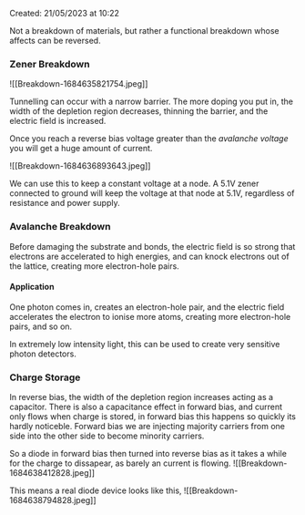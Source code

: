Created: 21/05/2023 at 10:22

Not a breakdown of materials, but rather a functional breakdown whose affects can be reversed.
### Zener Breakdown
![[Breakdown-1684635821754.jpeg]]

Tunnelling can occur with a narrow barrier. The more doping you put in, the width of the depletion region decreases, thinning the barrier, and the electric field is increased.

Once you reach a reverse bias voltage greater than the *avalanche voltage* you will get a huge amount of current.

![[Breakdown-1684636893643.jpeg]]

We can use this to keep a constant voltage at a node. A 5.1V zener connected to ground will keep the voltage at that node at 5.1V, regardless of resistance and power supply.

### Avalanche Breakdown
Before damaging the substrate and bonds, the electric field is so strong that electrons are accelerated to high energies, and can knock electrons out of the lattice, creating more electron-hole pairs.

#### Application
One photon comes in, creates an electron-hole pair, and the electric field accelerates the electron to ionise more atoms, creating more electron-hole pairs, and so on.

In extremely low intensity light, this can be used to create very sensitive photon detectors.

### Charge Storage
In reverse bias, the width of the depletion region increases acting as a capacitor.
There is also a capacitance effect in forward bias, and current only flows when charge is stored, in forward bias this happens so quickly its hardly noticeble.
Forward bias we are injecting majority carriers from one side into the other side to become minority carriers.

So a diode in forward bias then turned into reverse bias as it takes a while for the charge to dissapear, as barely an current is flowing.
![[Breakdown-1684638412828.jpeg]]

This means a real diode device looks like this,
![[Breakdown-1684638794828.jpeg]]

